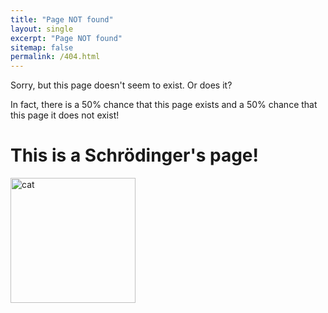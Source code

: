 ```yaml
---
title: "Page NOT found"
layout: single
excerpt: "Page NOT found"
sitemap: false
permalink: /404.html
---
```


Sorry, but this page doesn't seem to exist. Or does it?

In fact, there is a 50% chance that this page exists and a 50% chance that this page it does not exist!

# This is a Schrödinger's page!

<img src="{{ site.url }}{{ site.baseurl }}/images/GitHub-Mark.png" alt="cat" width="200" height="200">

<div id="text"></div>

<div id="yabanner"></div>

<script>
var y = Math.floor((Math.random() * 2) + 1);
var greet;


if (y == 1) {
  greet = "This page is ALIVE!";
} else  {
  greet = "This page is DEAD!";
}
</script>

<script>
document.getElementById("text").innerHTML = greet;
</script>

<script>
yaGetBanner();
function yaGetBanner()
{
   var el = document.getElementById("yabanner");
   el.innerHTML="<img src="{{ site.url }}{{ site.baseurl }}/images/GitHub-Mark.png" alt="cat" width="200" height="200">";
}
</script>
